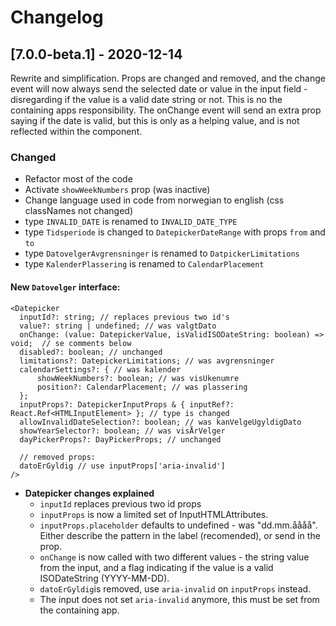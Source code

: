 # Changelog



## [7.0.0-beta.1] - 2020-12-14
Rewrite and simplification. Props are changed and removed, and the change event will now always send the selected date or value in the input field - disregarding if the value is a valid date string or not. This is no the containing apps responsibility. The onChange event will send an extra prop saying if the date is valid, but this is only as a helping value, and is not reflected within the component.

### Changed
- Refactor most of the code
- Activate `showWeekNumbers` prop (was inactive)
- Change language used in code from norwegian to english (css classNames not changed)
- type `INVALID_DATE` is renamed to `INVALID_DATE_TYPE`
- type `Tidsperiode` is changed to `DatepickerDateRange` with props `from` and `to`
- type `DatovelgerAvgrensninger` is renamed to `DatpickerLimitations`
- type `KalenderPlassering` is renamed to `CalendarPlacement`

#### New `Datovelger` interface:
  ```
  <Datepicker
    inputId?: string; // replaces previous two id's
    value?: string | undefined; // was valgtDato
    onChange: (value: DatepickerValue, isValidISODateString: boolean) => void;  // se comments below
    disabled?: boolean; // unchanged
    limitations?: DatepickerLimitations; // was avgrensninger
    calendarSettings?: { // was kalender
        showWeekNumbers?: boolean; // was visUkenumre
        position?: CalendarPlacement; // was plassering
    };
    inputProps?: DatepickerInputProps & { inputRef?: React.Ref<HTMLInputElement> }; // type is changed
    allowInvalidDateSelection?: boolean; // was kanVelgeUgyldigDato
    showYearSelector?: boolean; // was visÅrVelger
    dayPickerProps?: DayPickerProps; // unchanged

    // removed props:
    datoErGyldig // use inputProps['aria-invalid']
  />

  ```
- **Datepicker changes explained**
  - `inputId` replaces previous two id props
  - `inputProps` is now a limited set of InputHTMLAttributes<HTMLInputElement>.
  - `inputProps.placeholder` defaults to undefined - was "dd.mm.åååå". Either describe the pattern in the label (recomended), or send in the prop.
  - `onChange` is now called with two different values - the string value from the input, and a flag indicating if the value is a valid ISODateString (YYYY-MM-DD).
  - `datoErGyldig`is removed, use `aria-invalid` on `inputProps` instead.
  - The input does not set `aria-invalid` anymore, this must be set from the containing app.

